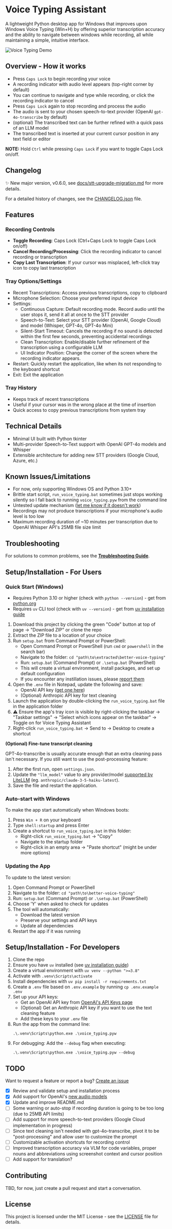 # Voice Typing Assistant

A lightweight Python desktop app for Windows that improves upon Windows Voice Typing (Win+H) by offering superior transcription accuracy and the ability to navigate between windows while recording, all while maintaining a simple, intuitive interface.

![Voice Typing Demo](voice-typing-demo.gif)

## Overview - How it works

- Press `Caps Lock` to begin recording your voice
- A recording indicator with audio level appears (top-right corner by default)
- You can continue to navigate and type while recording, or click the recording indicator to cancel
- Press `Caps Lock` again to stop recording and process the audio
- The audio is sent to your chosen speech-to-text provider (OpenAI `gpt-4o-transcribe` by default)
- (optional) The transcribed text can be further refined with a quick pass of an LLM model
- The transcribed text is inserted at your current cursor position in any text field or editor

**NOTE:** Hold `Ctrl` while pressing `Caps Lock` if you want to toggle Caps Lock on/off.

## Changelog

✨ New major version, v0.6.0, see [docs/stt-upgrade-migration.md](docs/stt-upgrade-migration.md) for more details.

For a detailed history of changes, see the [CHANGELOG.json](CHANGELOG.json) file.

## Features

### Recording Controls
- **Toggle Recording**: Caps Lock (Ctrl+Caps Lock to toggle Caps Lock on/off)
- **Cancel Recording/Processing**: Click the recording indicator to cancel recording or transcription
- **Copy Last Transcription**: If your cursor was misplaced, left-click tray icon to copy last transcription

### Tray Options/Settings
- Recent Transcriptions: Access previous transcriptions, copy to clipboard
- Microphone Selection: Choose your preferred input device
- Settings:
  - Continuous Capture: Default recording mode. Record audio until the user stops it, send it all at once to the STT provider
  - Speech-to-Text: Select your STT provider (OpenAI, Google Cloud) and model (Whisper, GPT-4o, GPT-4o Mini)
  - Silent-Start Timeout: Cancels the recording if no sound is detected within the first few seconds, preventing accidental recordings
  - Clean Transcription: Enable/disable further refinement of the transcription using a configurable LLM
  - UI Indicator Position: Change the corner of the screen where the recording indicator appears.
- Restart: Quickly restart the application, like when its not responding to the keyboard shortcut
- Exit: Exit the application

### Tray History
- Keeps track of recent transcriptions
- Useful if your cursor was in the wrong place at the time of insertion
- Quick access to copy previous transcriptions from system tray

## Technical Details
- Minimal UI built with Python tkinter
- Multi-provider Speech-to-Text support with OpenAI GPT-4o models and Whisper
- Extensible architecture for adding new STT providers (Google Cloud, Azure, etc.)

## Known Issues/Limitations
- For now, only supporting Windows OS and Python 3.10+
- Brittle start script, `run_voice_typing.bat` sometimes just stops working silently so I fall back to running `voice_typing.pyw` from the command line
- Untested update mechanism ([let me know if it doesn't work](https://github.com/jason-m-hicks/better-voice-typing/issues))
- Recordings may not produce transcriptions if your microphone's audio level is too low
- Maximum recording duration of ~10 minutes per transcription due to OpenAI Whisper API's 25MB file size limit

## Troubleshooting

For solutions to common problems, see the [**Troubleshooting Guide**](TROUBLESHOOTING.md).

## Setup/Installation - For Users

### Quick Start (Windows)

* Requires Python 3.10 or higher (check with `python --version`) - get from [python.org](https://python.org)
* Requires `uv` CLI tool (check with `uv --version`) - get from [uv installation guide](https://docs.astral.sh/uv/getting-started/#installation)

1. Download this project by clicking the green "Code" button at top of page → "Download ZIP" or clone the repo
2. Extract the ZIP file to a location of your choice
3. Run `setup.bat` from Command Prompt or PowerShell:
   - Open Command Prompt or PowerShell (run `cmd` or `powershell` in the search bar)
   - Navigate to the folder: `cd "path\to\extracted\better-voice-typing"`
   - Run: `setup.bat` (Command Prompt) or `.\setup.bat` (PowerShell)
   - This will create a virtual environment, install packages, and set up default configuration
   - If you encounter any instillation issues, please [report them](https://github.com/Elevate-Code/better-voice-typing/issues)
4. Open the `.env` file in Notepad, update the following and save:
   - OpenAI API key ([get one here](https://platform.openai.com/api-keys))
   - (Optional) Anthropic API key for text cleaning
5. Launch the application by double-clicking the `run_voice_typing.bat` file in the application folder
6. ⚠️ Ensure the app's tray icon is visible by right-clicking the taskbar → "Taskbar settings" → "Select which icons appear on the taskbar" → Toggle on for Voice Typing Assistant
7. Right-click `run_voice_typing.bat` → Send to → Desktop to create a shortcut

**(Optional) Fine-tune transcript cleaning**

GPT-4o-transcribe is usually accurate enough that an extra cleaning pass isn't necessary.
If you still want to use the post-processing feature:

1. After the first run, open `settings.json`.
2. Update the `"llm_model"` value to any provider/model [supported by LiteLLM](https://docs.litellm.ai/docs/providers) (eg. `anthropic/claude-3-5-haiku-latest`).
3. Save the file and restart the application.

### Auto-start with Windows
To make the app start automatically when Windows boots:
1. Press `Win + R` on your keyboard
2. Type `shell:startup` and press Enter
3. Create a shortcut to `run_voice_typing.bat` in this folder:
   - Right-click `run_voice_typing.bat` → "Copy"
   - Navigate to the startup folder
   - Right-click in an empty area → "Paste shortcut" (might be under more options)

### Updating the App
To update to the latest version:
1. Open Command Prompt or PowerShell
2. Navigate to the folder: `cd "path\to\better-voice-typing"`
3. Run: `setup.bat` (Command Prompt) or `.\setup.bat` (PowerShell)
4. Choose 'Y' when asked to check for updates
5. The tool will automatically:
   - Download the latest version
   - Preserve your settings and API keys
   - Update all dependencies
6. Restart the app if it was running

## Setup/Installation - For Developers

1. Clone the repo
2. Ensure you have `uv` installed (see [uv installation guide](https://docs.astral.sh/uv/getting-started/#installation))
3. Create a virtual environment with `uv venv --python ">=3.8"`
4. Activate with `.venv\Scripts\activate`
5. Install dependencies with `uv pip install -r requirements.txt`
6. Create a `.env` file based on `.env.example` by running `cp .env.example .env`
7. Set up your API keys:
   - Get an OpenAI API key from [OpenAI's API Keys page](https://platform.openai.com/api-keys)
   - (Optional) Get an Anthropic API key if you want to use the text cleaning feature
   - Add these keys to your `.env` file
8. Run the app from the command line:
   ```
   .\.venv\Scripts\python.exe .\voice_typing.pyw
   ```
9. For debugging: Add the `--debug` flag when executing:
   ```
   .\.venv\Scripts\python.exe .\voice_typing.pyw --debug
   ```

## TODO

Want to request a feature or report a bug? [Create an issue](https://github.com/Elevate-Code/better-voice-typing/issues)

- [x] Review and validate setup and installation process
- [x] Add support for OpenAI's [new audio models](https://platform.openai.com/docs/guides/audio)
- [x] Update and improve README.md
- [ ] Some warning or auto-stop if recording duration is going to be too long (due to 25MB API limits)
- [ ] Add support for more speech-to-text providers (Google Cloud implementation in progress)
- [ ] Since text cleaning isn't needed with gpt-4o-transcribe, pivot it to be "post-processing" and allow user to customize the prompt
- [ ] Customizable activation shortcuts for recording control
- [ ] Improved transcription accuracy via VLM for code variables, proper nouns and abbreviations using screenshot context and cursor position
- [ ] Add support for translation?

## Contributing

TBD, for now, just create a pull request and start a conversation.

## License

This project is licensed under the MIT License - see the [LICENSE](LICENSE) file for details.
